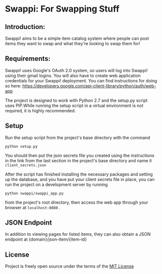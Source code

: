 # Swappi: For Swapping Stuff

## Introduction:
Swappi! aims to be a simple item catalog system where people can post items
they want to swap and what they're looking to swap them for!

## Requirements:
Swappi! uses Google's OAuth 2.0 system, so users will log into Swappi! using
their gmail logins. You will also have to create web application credentials
for your Swappi! deployment. You can find instructions for doing so here:
https://developers.google.com/api-client-library/python/auth/web-app

The project is designed to work with Python 2.7 and the setup.py script uses
PIP.While running the setup script in a virtual environment is not required,
it is highly recommended.

## Setup

Run the setup script from the project's base directory with the command
```
python setup.py
```
You should then put the json secrets file you created using the instructions
in the link from the last section in the project's base directory and name it
`client_secrets.json`

After the script has finished installing the necessary packages and setting up
the database, and you have put your client secrets file in place,
you can run the project on a development server by running
```
python swappi/swappi_app.py
```
from the project's root directory, then access the web app through your browser
at `localhost:8080` .

## JSON Endpoint
In addition to viewing pages for listed items, they can also obtain a JSON endpoint
at {domain}/json-item/{item-id}

## License

Project is freely open source under the terms of the
[MIT License](http://choosealicense.com/licenses/mit/)
